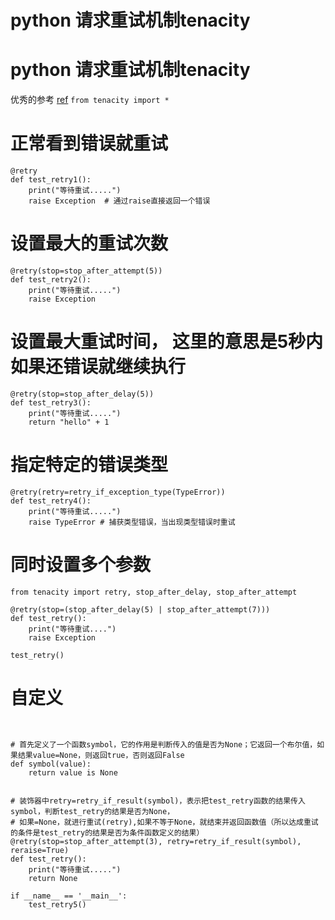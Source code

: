 # python 请求重试机制tenacity

# python 请求重试机制tenacity

优秀的参考
 [ref](https://www.cnblogs.com/wuzhibinsuib/p/13443622.html)
`from tenacity import *`



# 正常看到错误就重试
```
@retry
def test_retry1():
    print("等待重试.....")
    raise Exception  # 通过raise直接返回一个错误
```


# 设置最大的重试次数
```
@retry(stop=stop_after_attempt(5))
def test_retry2():
    print("等待重试.....")
    raise Exception
```

# 设置最大重试时间， 这里的意思是5秒内如果还错误就继续执行
```
@retry(stop=stop_after_delay(5))
def test_retry3():
    print("等待重试.....")
    return "hello" + 1
```

# 指定特定的错误类型

```
@retry(retry=retry_if_exception_type(TypeError))
def test_retry4():
    print("等待重试.....")
    raise TypeError # 捕获类型错误，当出现类型错误时重试
```


# 同时设置多个参数
```
from tenacity import retry, stop_after_delay, stop_after_attempt

@retry(stop=(stop_after_delay(5) | stop_after_attempt(7)))
def test_retry():
    print("等待重试....")
    raise Exception

test_retry()

```

# 自定义
```


# 首先定义了一个函数symbol，它的作用是判断传入的值是否为None；它返回一个布尔值，如果结果value=None，则返回true，否则返回False
def symbol(value):
    return value is None


# 装饰器中retry=retry_if_result(symbol)，表示把test_retry函数的结果传入symbol，判断test_retry的结果是否为None，
# 如果=None，就进行重试(retry),如果不等于None，就结束并返回函数值（所以达成重试的条件是test_retry的结果是否为条件函数定义的结果）
@retry(stop=stop_after_attempt(3), retry=retry_if_result(symbol), reraise=True)
def test_retry():
    print("等待重试.....")
    return None

if __name__ == '__main__':
    test_retry5()
````

